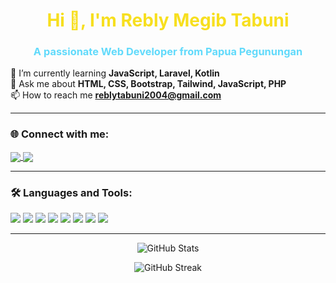 <h1 align="center" style="color:#F7DF1E;">Hi 👋, I'm Rebly Megib Tabuni</h1>
<h3 align="center" style="color:#61DAFB;">A passionate Web Developer from Papua Pegunungan</h3>

🌱 I’m currently learning **JavaScript, Laravel, Kotlin**  
💬 Ask me about **HTML, CSS, Bootstrap, Tailwind, JavaScript, PHP**  
📫 How to reach me **reblytabuni2004@gmail.com**  

---

<h3 align="left">🌐 Connect with me:</h3>
<p align="left">
  <a href="https://linkedin.com/in/reblytabuni22" target="blank">
    <img align="center" src="https://img.shields.io/badge/-LinkedIn-0077B5?logo=linkedin&logoColor=white" />
  </a>
  <a href="https://instagram.com/lingge_gaya" target="blank">
    <img align="center" src="https://img.shields.io/badge/-Instagram-E4405F?logo=instagram&logoColor=white" />
  </a>
</p>

---

<h3 align="left">🛠 Languages and Tools:</h3>
<p align="left">
  <img src="https://img.shields.io/badge/JavaScript-F7DF1E?logo=javascript&logoColor=black&style=for-the-badge" />
  <img src="https://img.shields.io/badge/React-61DAFB?logo=react&logoColor=black&style=for-the-badge" />
  <img src="https://img.shields.io/badge/Node.js-339933?logo=node.js&logoColor=white&style=for-the-badge" />
  <img src="https://img.shields.io/badge/Express.js-000000?logo=express&logoColor=white&style=for-the-badge" />
  <img src="https://img.shields.io/badge/MongoDB-4EA94B?logo=mongodb&logoColor=white&style=for-the-badge" />
  <img src="https://img.shields.io/badge/Tailwind_CSS-38B2AC?logo=tailwind-css&logoColor=white&style=for-the-badge" />
  <img src="https://img.shields.io/badge/Laravel-FF2D20?logo=laravel&logoColor=white&style=for-the-badge" />
  <img src="https://img.shields.io/badge/Kotlin-0095D5?logo=kotlin&logoColor=white&style=for-the-badge" />
</p>

---

<p align="center">
  <img src="https://github-readme-stats.vercel.app/api?username=anjastabuni&show_icons=true&theme=tokyonight" alt="GitHub Stats" />
</p>

<p align="center">
  <img src="https://github-readme-streak-stats.herokuapp.com/?user=anjastabuni&theme=tokyonight" alt="GitHub Streak" />
</p>
